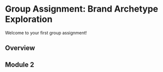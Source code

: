 # Group Assignment: Brand Archetype Exploration

Welcome to your first group assignment!

## Overview



## Module 2
